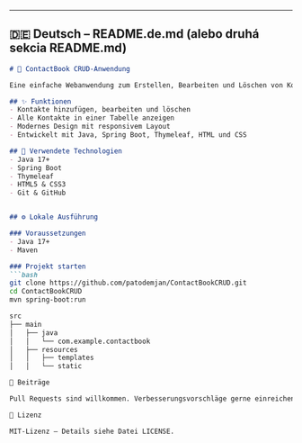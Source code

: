 
---

## 🇩🇪 Deutsch – README.de.md (alebo druhá sekcia README.md)

```markdown
# 📒 ContactBook CRUD-Anwendung

Eine einfache Webanwendung zum Erstellen, Bearbeiten und Löschen von Kontakten und E-Mail-Adressen.

## ✨ Funktionen
- Kontakte hinzufügen, bearbeiten und löschen
- Alle Kontakte in einer Tabelle anzeigen
- Modernes Design mit responsivem Layout
- Entwickelt mit Java, Spring Boot, Thymeleaf, HTML und CSS

## 🚀 Verwendete Technologien
- Java 17+
- Spring Boot
- Thymeleaf
- HTML5 & CSS3
- Git & GitHub


## ⚙️ Lokale Ausführung

### Voraussetzungen
- Java 17+
- Maven

### Projekt starten
```bash
git clone https://github.com/patodemjan/ContactBookCRUD.git
cd ContactBookCRUD
mvn spring-boot:run

src
├── main
│   ├── java
│   │   └── com.example.contactbook
│   ├── resources
│   │   ├── templates
│   │   └── static

🤝 Beiträge

Pull Requests sind willkommen. Verbesserungsvorschläge gerne einreichen.

📜 Lizenz

MIT-Lizenz – Details siehe Datei LICENSE.
